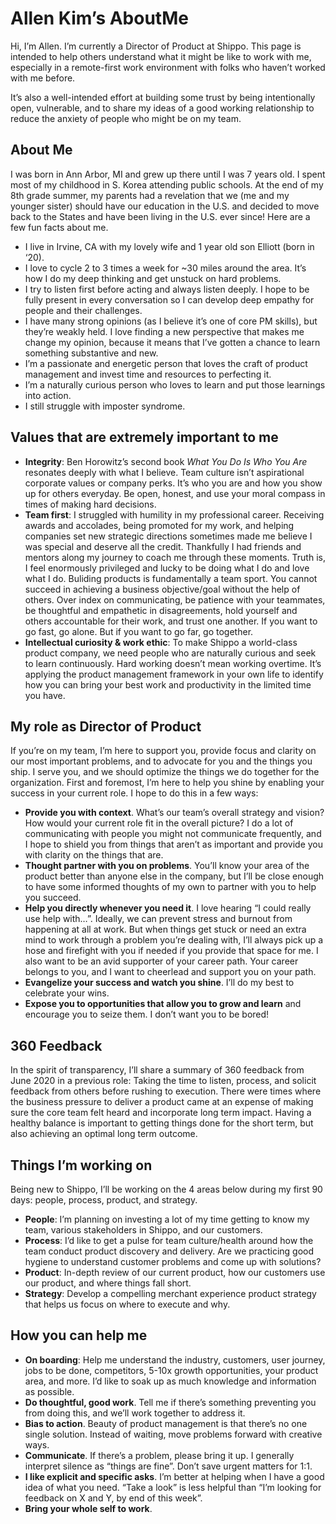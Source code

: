 # Allen Kim’s AboutMe

Hi, I’m Allen. I’m currently a Director of Product at Shippo. This page is intended to help others understand what it might be like to work with me, especially in a remote-first work environment with folks who haven’t worked with me before.

It’s also a well-intended effort at building some trust by being intentionally open, vulnerable, and to share my ideas of a good working relationship to reduce the anxiety of people who might be on my team.


## About Me
I was born in Ann Arbor, MI and grew up there until I was 7 years old. I spent most of my childhood in S. Korea attending public schools. At the end of my 8th grade summer, my parents had a revelation that we (me and my younger sister) should have our education in the U.S. and decided to move back to the States and have been living in the U.S. ever since! Here are a few fun facts about me.

* I live in Irvine, CA with my lovely wife and 1 year old son Elliott (born in ‘20).
* I love to cycle 2 to 3 times a week for ~30 miles around the area. It’s how I do my deep thinking and get unstuck on hard problems.
* I try to listen first before acting and always listen deeply. I hope to be fully present in every conversation so I can develop deep empathy for people and their challenges.
* I have many strong opinions (as I believe it’s one of core PM skills), but they’re weakly held. I love finding a new perspective that makes me change my opinion, because it means that I’ve gotten a chance to learn something substantive and new.
* I’m a passionate and energetic person that loves the craft of product management and invest time and resources to perfecting it.
* I’m a naturally curious person who loves to learn and put those learnings into action.
* I still struggle with imposter syndrome.

## Values that are extremely important to me
* **Integrity**: Ben Horowitz’s second book *What You Do Is Who You Are* resonates deeply with what I believe. Team culture isn’t aspirational corporate values or company perks. It’s who you are and how you show up for others everyday. Be open, honest, and use your moral compass in times of making hard decisions.
* **Team first**: I struggled with humility in my professional career. Receiving awards and accolades, being promoted for my work, and helping companies set new strategic directions sometimes made me believe I was special and deserve all the credit. Thankfully I had friends and mentors along my journey to coach me through these moments. Truth is, I feel enormously privileged and lucky to be doing what I do and love what I do. Buliding products is fundamentally a team sport. You cannot succeed in achieving a business objective/goal without the help of others. Over index on communicating, be patience with your teammates, be thoughtful and empathetic in disagreements, hold yourself and others accountable for their work, and trust one another. If you want to go fast, go alone. But if you want to go far, go together.
* **Intellectual curiosity & work ethic**: To make Shippo a world-class product company, we need people who are naturally curious and seek to learn continuously. Hard working doesn’t mean working overtime. It’s applying the product management framework in your own life to identify how you can bring your best work and productivity in the limited time you have.

## My role as Director of Product
If you’re on my team, I’m here to support you, provide focus and clarity on our most important problems, and to advocate for you and the things you ship. I serve you, and we should optimize the things we do together for the organization. First and foremost, I’m here to help you shine by enabling your success in your current role. I hope to do this in a few ways:

* **Provide you with context**. What’s our team’s overall strategy and vision? How would your current role fit in the overall picture? I do a lot of communicating with people you might not communicate frequently, and I hope to shield you from things that aren’t as important and provide you with clarity on the things that are.
* **Thought partner with you on problems**. You’ll know your area of the product better than anyone else in the company, but I’ll be close enough to have some informed thoughts of my own to partner with you to help you succeed.
* **Help you directly whenever you need it**. I love hearing “I could really use help with…”. Ideally, we can prevent stress and burnout from happening at all at work. But when things get stuck or need an extra mind to work through a problem you’re dealing with, I’ll always pick up a hose and firefight with you if needed if you provide that space for me. I also want to be an avid supporter of your career path. Your career belongs to you, and I want to cheerlead and support you on your path.
* **Evangelize your success and watch you shine**. I’ll do my best to celebrate your wins.
* **Expose you to opportunities that allow you to grow and learn** and encourage you to seize them. I don’t want you to be bored!

## 360 Feedback
In the spirit of transparency, I’ll share a summary of 360 feedback from June 2020 in a previous role:
Taking the time to listen, process, and solicit feedback from others before rushing to execution. There were times where the business pressure to deliver a product came at an expense of making sure the core team felt heard and incorporate long term impact. Having a healthy balance is important to getting things done for the short term, but also achieving an optimal long term outcome.

## Things I’m working on
Being new to Shippo, I’ll be working on the 4 areas below during my first 90 days: people, process, product, and strategy. 
* **People**: I’m planning on investing a lot of my time getting to know my team, various stakeholders in Shippo, and our customers. 
* **Process**: I’d like to get a pulse for team culture/health around how the team conduct product discovery and delivery. Are we practicing good hygiene to understand customer problems and come up with solutions?
* **Product**: In-depth review of our current product, how our customers use our product, and where things fall short.
* **Strategy**: Develop a compelling merchant experience product strategy that helps us focus on where to execute and why.

## How you can help me
* **On boarding**: Help me understand the industry, customers, user journey, jobs to be done, competitors, 5-10x growth opportunities, your product area, and more. I’d like to soak up as much knowledge and information as possible.
* **Do thoughtful, good work**. Tell me if there’s something preventing you from doing this, and we’ll work together to address it.
* **Bias to action**. Beauty of product management is that there’s no one single solution. Instead of waiting, move problems forward with creative ways.
* **Communicate**. If there’s a problem, please bring it up. I generally interpret silence as “things are fine”. Don’t save urgent matters for 1:1. 
* **I like explicit and specific asks**. I’m better at helping when I have a good idea of what you need. “Take a look” is less helpful than “I’m looking for feedback on X and Y, by end of this week”. 
* **Bring your whole self to work**.
